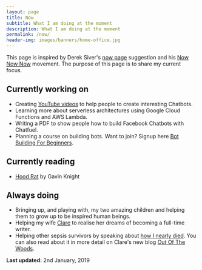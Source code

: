 ```yaml
---
layout: page
title: Now
subtitle: What I am doing at the moment
description: What I am doing at the moment
permalink: /now/
header-img: images/banners/home-office.jpg
---
```


This page is inspired by Derek Siver's [now page](http://sivers.org/now) suggestion and his [Now Now Now](http://nownownow.com/) movement. The purpose of this page is to share my current focus.

## Currently working on

- Creating [YouTube videos](https://www.youtube.com/playlist?list=PLDvWRKT9Cd2g-L4_hStYOcmOfTF87U8FM) to help people to create interesting Chatbots.
- Learning more about serverless architectures using Google Cloud Functions and AWS Lambda.
- Writing a PDF to show people how to build Facebook Chatbots with Chatfuel.
- Planning a course on building bots. Want to join? Signup here [Bot Building For Beginners]({{site.url}}/bots/sign-up-bot-building-for-beginners/).

## Currently reading

- [Hood Rat](https://amzn.to/2As98Xj) by Gavin Knight

## Always doing

- Bringing up, and playing with, my two amazing children and helping them to grow up to be inspired human beings.
- Helping my wife [Clare](http://www.clarelittlemore.com) to realise her dreams of becoming a full-time writer.
- Helping other sepsis survivors by speaking about [how I nearly died](/how-i-almost-died/). You can also read about it in more detail on Clare's new blog [Out Of The Woods](http://outofthewoodsblog.com).

**Last updated:** 2nd January, 2019
